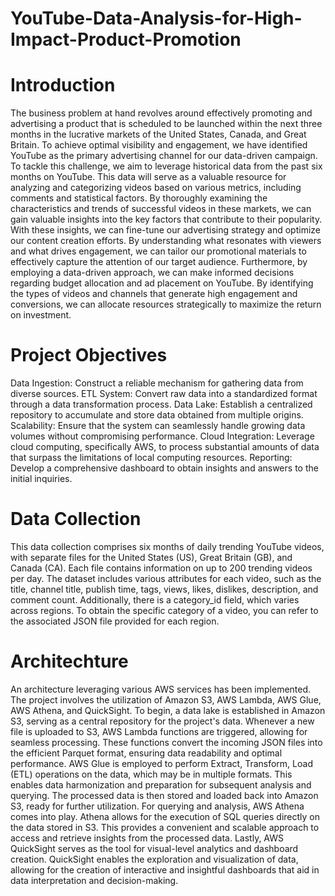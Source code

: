 # YouTube-Data-Analysis-for-High-Impact-Product-Promotion

# Introduction 

The business problem at hand revolves around effectively promoting and advertising a product that is scheduled to be launched within the next three months in the lucrative markets of the United States, Canada, and Great Britain. To achieve optimal visibility and engagement, we have identified YouTube as the primary advertising channel for our data-driven campaign. 
To tackle this challenge, we aim to leverage historical data from the past six months on YouTube. This data will serve as a valuable resource for analyzing and categorizing videos based on various metrics, including comments and statistical factors. By thoroughly examining the characteristics and trends of successful videos in these markets, we can gain valuable insights into the key factors that contribute to their popularity. 
With these insights, we can fine-tune our advertising strategy and optimize our content creation efforts. By understanding what resonates with viewers and what drives engagement, we can tailor our promotional materials to effectively capture the attention of our target audience. 
Furthermore, by employing a data-driven approach, we can make informed decisions regarding budget allocation and ad placement on YouTube. By identifying the types of videos and channels that generate high engagement and conversions, we can allocate resources strategically to maximize the return on investment. 

# Project Objectives

Data Ingestion: Construct a reliable mechanism for gathering data from diverse sources.
ETL System: Convert raw data into a standardized format through a data transformation process.
Data Lake: Establish a centralized repository to accumulate and store data obtained from multiple origins.
Scalability: Ensure that the system can seamlessly handle growing data volumes without compromising performance.
Cloud Integration: Leverage cloud computing, specifically AWS, to process substantial amounts of data that surpass the limitations of local computing resources.
Reporting: Develop a comprehensive dashboard to obtain insights and answers to the initial inquiries.

# Data Collection 

This data collection comprises six months of daily trending YouTube videos, with separate files for the United States (US), Great Britain (GB), and Canada (CA). Each file contains information on up to 200 trending videos per day. 
The dataset includes various attributes for each video, such as the title, channel title, publish time, tags, views, likes, dislikes, description, and comment count. Additionally, there is a category_id field, which varies across regions. To obtain the specific category of a video, you can refer to the associated JSON file provided for each region. 

# Architechture

An architecture leveraging various AWS services has been implemented. The project involves the utilization of Amazon S3, AWS Lambda, AWS Glue, AWS Athena, and QuickSight. 
To begin, a data lake is established in Amazon S3, serving as a central repository for the project's data. Whenever a new file is uploaded to S3, AWS Lambda functions are triggered, allowing for seamless processing. These functions convert the incoming JSON files into the efficient Parquet format, ensuring data readability and optimal performance. 
AWS Glue is employed to perform Extract, Transform, Load (ETL) operations on the data, which may be in multiple formats. This enables data harmonization and preparation for subsequent analysis and querying. The processed data is then stored and loaded back into Amazon S3, ready for further utilization. 
For querying and analysis, AWS Athena comes into play. Athena allows for the execution of SQL queries directly on the data stored in S3. This provides a convenient and scalable approach to access and retrieve insights from the processed data. 
Lastly, AWS QuickSight serves as the tool for visual-level analytics and dashboard creation. QuickSight enables the exploration and visualization of data, allowing for the creation of interactive and insightful dashboards that aid in data interpretation and decision-making. 
